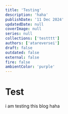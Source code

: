 ```yaml
---
title: 'Testing'
description: 'haha'
publishDate: '11 Dec 2024'
updatedDate: null
coverImage: null
series: null
collections: ['testttt']
authors: ['atareversei']
draft: false
outdated: false
external: false
fire: false
ambientColor: 'purple'
---
```


# Test

i am testing this blog
haha
